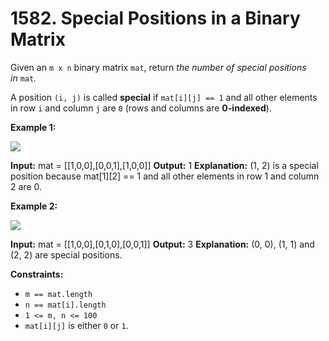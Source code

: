 # 1582. Special Positions in a Binary Matrix 

Given an `m x n` binary matrix `mat`, return _the number of special positions in_ `mat`_._

A position `(i, j)` is called **special** if `mat[i][j] == 1` and all other elements in row `i` and column `j` are `0` (rows and columns are **0-indexed**).

**Example 1:**

![](https://assets.leetcode.com/uploads/2021/12/23/special1.jpg)

**Input:** mat = [[1,0,0],[0,0,1],[1,0,0]]
**Output:** 1
**Explanation:** (1, 2) is a special position because mat[1][2] == 1 and all other elements in row 1 and column 2 are 0.

**Example 2:**

![](https://assets.leetcode.com/uploads/2021/12/24/special-grid.jpg)

**Input:** mat = [[1,0,0],[0,1,0],[0,0,1]]
**Output:** 3
**Explanation:** (0, 0), (1, 1) and (2, 2) are special positions.

**Constraints:**

- `m == mat.length`
- `n == mat[i].length`
- `1 <= m, n <= 100`
- `mat[i][j]` is either `0` or `1`.